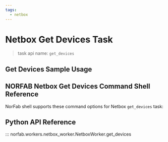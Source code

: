 ```yaml
---
tags:
  - netbox
---
```


# Netbox Get Devices Task

> task api name: `get_devices`

## Get Devices Sample Usage

## NORFAB Netbox Get Devices Command Shell Reference

NorFab shell supports these command options for Netbox `get_devices` task:

## Python API Reference

::: norfab.workers.netbox_worker.NetboxWorker.get_devices
